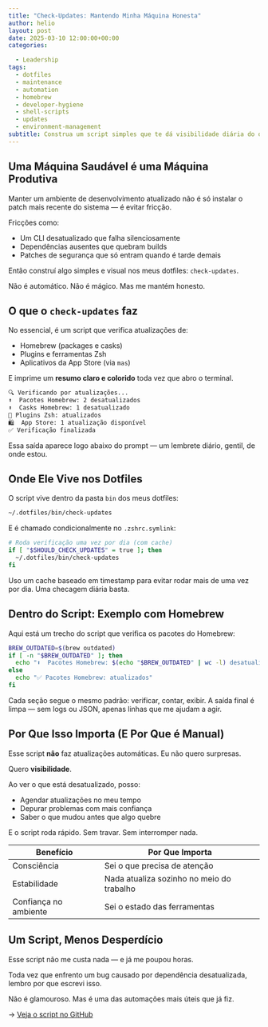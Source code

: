 ```yaml
---
title: "Check-Updates: Mantendo Minha Máquina Honesta"
author: helio
layout: post
date: 2025-03-10 12:00:00+00:00
categories:

  - Leadership
tags:
  - dotfiles
  - maintenance
  - automation
  - homebrew
  - developer-hygiene
  - shell-scripts
  - updates
  - environment-management
subtitle: Construa um script simples que te dá visibilidade diária do que precisa ser atualizado—sem as surpresas de atualizações automáticas
---
```


## Uma Máquina Saudável é uma Máquina Produtiva

Manter um ambiente de desenvolvimento atualizado não é só instalar o patch mais recente do sistema — é evitar fricção.

Fricções como:

- Um CLI desatualizado que falha silenciosamente
- Dependências ausentes que quebram builds
- Patches de segurança que só entram quando é tarde demais

Então construí algo simples e visual nos meus dotfiles: `check-updates`.

Não é automático. Não é mágico. Mas me mantém honesto.

## O que o `check-updates` faz

No essencial, é um script que verifica atualizações de:

- Homebrew (packages e casks)
- Plugins e ferramentas Zsh
- Aplicativos da App Store (via `mas`)

E imprime um **resumo claro e colorido** toda vez que abro o terminal.

```zsh
🔍 Verificando por atualizações...
⬆️  Pacotes Homebrew: 2 desatualizados
⬆️  Casks Homebrew: 1 desatualizado
🧩 Plugins Zsh: atualizados
🛍️  App Store: 1 atualização disponível
✅ Verificação finalizada
```

Essa saída aparece logo abaixo do prompt — um lembrete diário, gentil, de onde estou.

## Onde Ele Vive nos Dotfiles

O script vive dentro da pasta `bin` dos meus dotfiles:

```bash
~/.dotfiles/bin/check-updates
```

E é chamado condicionalmente no `.zshrc.symlink`:

```zsh
# Roda verificação uma vez por dia (com cache)
if [ "$SHOULD_CHECK_UPDATES" = true ]; then
  ~/.dotfiles/bin/check-updates
fi
```

Uso um cache baseado em timestamp para evitar rodar mais de uma vez por dia. Uma checagem diária basta.

## Dentro do Script: Exemplo com Homebrew

Aqui está um trecho do script que verifica os pacotes do Homebrew:

```bash
BREW_OUTDATED=$(brew outdated)
if [ -n "$BREW_OUTDATED" ]; then
  echo "⬆️  Pacotes Homebrew: $(echo "$BREW_OUTDATED" | wc -l) desatualizados"
else
  echo "✅ Pacotes Homebrew: atualizados"
fi
```

Cada seção segue o mesmo padrão: verificar, contar, exibir.
A saída final é limpa — sem logs ou JSON, apenas linhas que me ajudam a agir.

## Por Que Isso Importa (E Por Que é Manual)

Esse script **não** faz atualizações automáticas. Eu não quero surpresas.

Quero **visibilidade**.

Ao ver o que está desatualizado, posso:

- Agendar atualizações no meu tempo
- Depurar problemas com mais confiança
- Saber o que mudou antes que algo quebre

E o script roda rápido. Sem travar. Sem interromper nada.

| Benefício             | Por Que Importa                           |
| --------------------- | ----------------------------------------- |
| Consciência           | Sei o que precisa de atenção              |
| Estabilidade          | Nada atualiza sozinho no meio do trabalho |
| Confiança no ambiente | Sei o estado das ferramentas              |

## Um Script, Menos Desperdício

Esse script não me custa nada — e já me poupou horas.

Toda vez que enfrento um bug causado por dependência desatualizada, lembro por que escrevi isso.

Não é glamouroso. Mas é uma das automações mais úteis que já fiz.

→ [Veja o script no GitHub](https://github.com/helmedeiros/dotfiles/blob/aefe0371e7b4f1e87008d6c593930b0d3c18532c/bin/check-updates)
